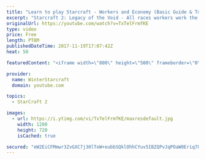 ```yaml
---
title: "Learn to play Starcraft - Workers and Economy (Basic Guide & Tutorial)"
excerpt: "Starcraft 2: Legacy of the Void - All races workers work the same (mule notwithstanding!)  Wiki on mining: http://wiki.teamliquid.net/starcraft2/Mining_Minerals"
originalUrl: https://youtube.com/watch?v=TxTelFrmfKE
type: video
price: Free
length: PT8M
publishedDateTime: 2017-11-19T17:07:42Z
heat: 50

featuredContent: "<iframe width=\"800\" height=\"500\" frameborder=\"0\" src=\"https://www.youtube.com/embed/TxTelFrmfKE\" allow=\"accelerometer; autoplay; encrypted-media; gyroscope; picture-in-picture\" allowfullscreen></iframe>"

provider:
  name: WinterStarcraft
  domain: youtube.com

topics:
  - StarCraft 2

images:
  - url: https://i.ytimg.com/vi/TxTelFrmfKE/maxresdefault.jpg
    width: 1280
    height: 720
    isCached: true

secured: "eW2EiCFMmwr3ZvGXC7j30lToW+eubbSQklOhhCYuv5IBZQPvJqPOaW0Eriq78Rq8+WEMWlnhzTtzpq6S1ZounI0O0d5GUzJ5uKxgTgZ5bL5pYDw9s5JHLsZxyscBvwS9dk2u2ovASc+V9iAdJ6OPjdlZP/83GD72aKEoYTmPprwYSF41mkt7TESsbzoNPNobOVSU+d3xe98SJb8qZ3uARnLZeycGz934i6AlAbPuEr2J6iwtLQcKlnhOI8Brl5eWj1vIUsg/YLowL1SX075m40vDhwDWXT1NeH5xfVAUERoxMCUrbRsNhxC75j7ty/6ElIQWHq9z7X8jKPVYHi5yquJ49KCps4TxpBKlZVP6zfYiI/zmO3+hpus2mFCkiVemlJCWtlYwAowkJSnXjQrEy93gyvqdpOcLa2tuD5o9lgw=;/io3337gmCiW3sA98DfSpQ=="
---
```


